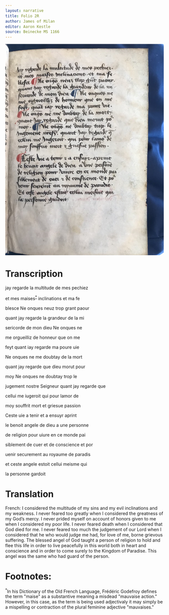 ```yaml
---
layout: narrative
title: Folio 2R
author: James of Milan
editor: Aaron Kestle
source: Beinecke MS 1166
---
```


![Beinecke MS 1166 Folio 2R](https://raw.githubusercontent.com/oldfrenchtexts/L-aiguillon-d-amour-divine/master/assets/2R.jpg)

# Transcription

jay regarde la multitude de mes pechiez 

et mes maises<sup><a href="#fn1" id="ref1">\*</a></sup> inclinations et ma fe 

blesce Ne onques neuz trop grant paour 

quant jay regarde la grandeur de la mi 

sericorde de mon dieu Ne onques ne 

me orgueilliz de honneur que on me 

feyt quant iay regarde ma poure uie 

Ne onques ne me doubtay de la mort 

quant jay regarde que dieu morut pour 

moy Ne onques ne doubtay trop le 

jugement nostre Seigneur quant jay regarde que 

cellui me iugeroit qui pour lamor de 

moy souffrit mort et griesue passion 

Ceste uie a tenir et a ensuyr aprint 

le benoit angele de dieu a une personne 

de religion pour uiure en ce monde pai 

siblement de cuer et de conscience et por 

uenir securement au royaume de paradis 

et ceste angele estoit cellui meisme qui 

la personne gardoit

# Translation

French: I considered the multitude of my sins and my evil inclinations and my weakness. I never feared too greatly when I considered the greatness of my God’s mercy. I never prided myself on account of honors given to me when I considered my poor life. I never feared death when I considered that God died for me. I never feared too much the judgement of our Lord when I considered that he who would judge me had, for love of me, borne grievous suffering. The blessed angel of God taught a person of religion to hold and flee this life in order to live peacefully in this world both in heart and conscience and in order to come surely to the Kingdom of Paradise. This angel was the same who had guard of the person.

# Footnotes:

<sup id="fn1">*</sup>In his Dictionary of the Old French Language, Frédéric Godefroy defines the term "maise" as a substantive meaning a misdead "mauvaise action." However, in this case, as the term is being used adjectivaly it may simply be a mispelling or contraction of the plural feminine adjective "mauvaises." 
